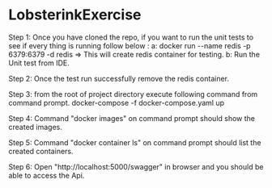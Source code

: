 # LobsterinkExercise

Step 1: Once you have cloned the repo, if you want to run the unit tests to see if every thing is running follow below :
     a: docker run --name redis -p 6379:6379 -d redis => This will create redis container for testing.
     b: Run the Unit test from IDE.

Step 2: Once the test run successfully remove the redis container.

Step 3: from the root of project directory execute following command from command prompt.
        docker-compose -f docker-compose.yaml up

Step 4: Command "docker images" on command prompt should show the created images.

Step 5: Command "docker container ls" on command prompt should list the created containers.

Step 6: Open "http://localhost:5000/swagger" in browser and you should be able to access the Api.

